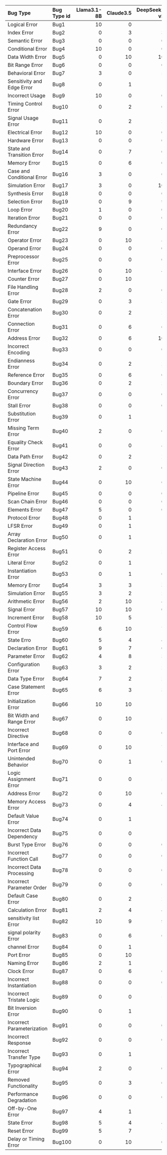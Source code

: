 | Bug Type                   | Bug Type id  |   Llama3.1-8B |   Claude3.5 |   DeepSeek-v3 |   GPT-4o |   Infinas |
|:---------------------------|:-------------|--------------:|------------:|--------------:|---------:|----------:|
| Logical Error              | Bug1         |            10 |           0 |             1 |        0 |         6 |
| Index Error                | Bug2         |             0 |           3 |             3 |        3 |         6 |
| Semantic Error             | Bug3         |             0 |           0 |             0 |        0 |         1 |
| Conditional Error          | Bug4         |            10 |           0 |             0 |        0 |        10 |
| Data Width Error           | Bug5         |             0 |          10 |            10 |       10 |         7 |
| Bit Range Error            | Bug6         |             0 |           0 |             0 |        0 |         4 |
| Behavioral Error           | Bug7         |             3 |           0 |             5 |        0 |         4 |
| Sensitivity and Edge Error | Bug8         |             0 |           1 |             1 |        0 |         8 |
| Incorrect Usage            | Bug9         |            10 |           0 |             0 |        0 |         6 |
| Timing Control Error       | Bug10        |             0 |           2 |             0 |       10 |         2 |
| Signal Usage Error         | Bug11        |             0 |           2 |             2 |        2 |         4 |
| Electrical Error           | Bug12        |            10 |           0 |             0 |       10 |         6 |
| Hardware Error             | Bug13        |             0 |           0 |             0 |        0 |         6 |
| State and Transition Error | Bug14        |             0 |           7 |             0 |        7 |         2 |
| Memory Error               | Bug15        |             0 |           6 |             0 |        5 |         4 |
| Case and Conditional Error | Bug16        |             3 |           0 |             6 |        0 |         5 |
| Simulation Error           | Bug17        |             3 |           0 |            10 |        0 |         1 |
| Synthesis Error            | Bug18        |             0 |           0 |             0 |        0 |         1 |
| Selection Error            | Bug19        |             0 |           9 |             9 |        9 |         8 |
| Loop Error                 | Bug20        |             1 |           0 |             0 |        0 |         1 |
| Iteration Error            | Bug21        |             0 |           0 |             0 |        0 |         2 |
| Redundancy Error           | Bug22        |             9 |           0 |             0 |        0 |         2 |
| Operator Error             | Bug23        |             0 |          10 |             8 |       10 |         5 |
| Operand Error              | Bug24        |             0 |           0 |             0 |        0 |         7 |
| Preprocessor Error         | Bug25        |             0 |           0 |             0 |        0 |         1 |
| Interface Error            | Bug26        |             0 |          10 |             4 |       10 |         2 |
| Counter Error              | Bug27        |             0 |          10 |             1 |        4 |         5 |
| File Handling Error        | Bug28        |             2 |           0 |             0 |        6 |         2 |
| Gate Error                 | Bug29        |             0 |           3 |             3 |        3 |         8 |
| Concatenation Error        | Bug30        |             0 |           2 |             2 |        0 |         1 |
| Connection Error           | Bug31        |             0 |           6 |             6 |        6 |         1 |
| Address Error              | Bug32        |             0 |           6 |            10 |        6 |         1 |
| Incorrect Encoding         | Bug33        |             0 |           0 |             0 |        0 |         1 |
| Endianness Error           | Bug34        |             0 |           2 |             2 |        0 |         2 |
| Reference Error            | Bug35        |             0 |           6 |             0 |        6 |         1 |
| Boundary Error             | Bug36        |             0 |           2 |             2 |        8 |         2 |
| Concurrency Error          | Bug37        |             0 |           0 |             0 |        0 |         1 |
| Stall Error                | Bug38        |             0 |           0 |             0 |        0 |         1 |
| Substitution Error         | Bug39        |             0 |           1 |             1 |        0 |         5 |
| Missing Term Error         | Bug40        |             2 |           0 |             0 |        5 |         7 |
| Equality Check Error       | Bug41        |             0 |           0 |             4 |        0 |         4 |
| Data Path Error            | Bug42        |             0 |           2 |             2 |        2 |         7 |
| Signal Direction Error     | Bug43        |             2 |           0 |             0 |        0 |         1 |
| State Machine Error        | Bug44        |             0 |          10 |             6 |       10 |         5 |
| Pipeline Error             | Bug45        |             0 |           0 |             0 |        0 |         1 |
| Scan Chain Error           | Bug46        |             0 |           0 |             0 |        0 |         4 |
| Elements Error             | Bug47        |             5 |           0 |             0 |        0 |         7 |
| Protocol Error             | Bug48        |             0 |           1 |             1 |        1 |         3 |
| LFSR Error                 | Bug49        |             0 |           1 |             1 |        1 |         1 |
| Array Declaration Error    | Bug50        |             0 |           1 |             1 |        1 |         1 |
| Register Access Error      | Bug51        |             0 |           2 |             2 |        2 |         1 |
| Literal Error              | Bug52        |             0 |           1 |             1 |        4 |         4 |
| Instantiation Error        | Bug53        |             0 |           1 |             6 |        1 |         2 |
| Memory Error               | Bug54        |             3 |           3 |             3 |        3 |         4 |
| Simulation Error           | Bug55        |             3 |           2 |             2 |        2 |         1 |
| Arithmetic Error           | Bug56        |             2 |          10 |             4 |        4 |         4 |
| Signal Error               | Bug57        |            10 |          10 |             0 |       10 |         7 |
| Increment Error            | Bug58        |            10 |           5 |             1 |        5 |         3 |
| Control Flow Error         | Bug59        |             6 |          10 |             7 |        1 |         1 |
| State Erro                 | Bug60        |             5 |           4 |             4 |        4 |         5 |
| Declaration Error          | Bug61        |             9 |           7 |             6 |       10 |         2 |
| Parameter Error            | Bug62        |             4 |           8 |             3 |       10 |         6 |
| Configuration Error        | Bug63        |             3 |           2 |             2 |        2 |         2 |
| Data Type Error            | Bug64        |             7 |           2 |             2 |        2 |         5 |
| Case Statement Error       | Bug65        |             6 |           3 |             3 |        7 |         4 |
| Initialization Error       | Bug66        |            10 |          10 |             1 |       10 |         7 |
| Bit Width and Range Error  | Bug67        |             0 |          10 |             5 |        8 |         5 |
| Incorrect Directive        | Bug68        |             0 |           0 |             0 |        0 |         2 |
| Interface and Port Error   | Bug69        |             0 |          10 |             7 |        6 |         2 |
| Unintended Behavior        | Bug70        |             0 |           1 |             0 |        1 |         1 |
| Logic Assignment Error     | Bug71        |             0 |           0 |             5 |        0 |         1 |
| Address Error              | Bug72        |             0 |          10 |             0 |        1 |         1 |
| Memory Access Error        | Bug73        |             0 |           4 |             4 |       10 |        10 |
| Default Value Error        | Bug74        |             0 |           1 |             1 |        1 |         5 |
| Incorrect Data Dependency  | Bug75        |             0 |           0 |             1 |        0 |         2 |
| Burst Type Error           | Bug76        |             0 |           0 |             0 |        5 |         1 |
| Incorrect Function Call    | Bug77        |             0 |           0 |             0 |        0 |         1 |
| Incorrect Data Processing  | Bug78        |             0 |           0 |             0 |        0 |         1 |
| Incorrect Parameter Order  | Bug79        |             0 |           0 |             6 |        0 |         1 |
| Default Case Error         | Bug80        |             0 |           2 |             2 |        2 |         1 |
| Calculation Error          | Bug81        |             2 |           4 |             4 |        4 |         6 |
| sensitivity list Error     | Bug82        |            10 |           9 |             9 |       10 |         7 |
| signal polarity Error      | Bug83        |             0 |           6 |             6 |        6 |         2 |
| channel Error              | Bug84        |             0 |           1 |             1 |        1 |         2 |
| Port Error                 | Bug85        |             0 |          10 |             1 |        0 |         6 |
| Naming Error               | Bug86        |             2 |           1 |             1 |        1 |         1 |
| Clock Error                | Bug87        |             0 |           6 |             6 |       10 |         8 |
| Incorrect Instantiation    | Bug88        |             0 |           0 |             0 |        0 |         2 |
| Incorrect Tristate Logic   | Bug89        |             0 |           0 |             5 |        0 |         1 |
| Bit Inversion Error        | Bug90        |             0 |           1 |             1 |        1 |         2 |
| Incorrect Parameterization | Bug91        |             0 |           0 |             0 |        0 |         2 |
| Incorrect Response         | Bug92        |             0 |           0 |             0 |        0 |         1 |
| Incorrect Transfer Type    | Bug93        |             0 |           1 |             1 |        5 |         1 |
| Typographical Error        | Bug94        |             2 |           0 |             0 |        0 |         1 |
| Removed Functionality      | Bug95        |             0 |           3 |             6 |        3 |         9 |
| Performance Degradation    | Bug96        |             0 |           0 |             0 |        0 |         1 |
| Off-by-One Error           | Bug97        |             4 |           1 |             1 |        1 |         4 |
| State Error                | Bug98        |             5 |           4 |             4 |        4 |         5 |
| Reset Error                | Bug99        |             5 |           7 |             7 |       10 |         8 |
| Delay or Timing Error      | Bug100       |             0 |          10 |             0 |        8 |         7 |
